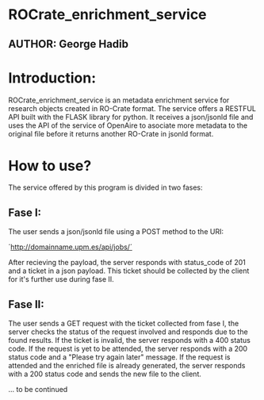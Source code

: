 # ROCrate_enrichment_service
## AUTHOR: George Hadib

# Introduction:
ROCrate_enrichment_service is an metadata enrichment service for research objects created in RO-Crate format. The service offers a RESTFUL API built with the FLASK library for python. It receives a json/jsonld file and uses the API of the service of OpenAire to asociate more metadata to the original file before it returns another RO-Crate in jsonld format.


# How to use?
The service offered by this program is divided in two fases:

## Fase I:
The user sends a json/jsonld file using a POST method to the URI:

´http://domainname.upm.es/api/jobs/´

After recieving the payload, the server responds with status_code of 201 and a ticket in a json payload. This ticket should be collected by the client for it's further use during fase II.


## Fase II:
The user sends a GET request with the ticket collected from fase I, the server checks the status of the request involved and responds due to the found results. If the ticket is invalid, the server responds with a 400 status code. If the request is yet to be attended, the server responds with a 200 status code and a "Please try again later" message. If the request is attended and the enriched file is already generated, the server responds with a 200 status code and sends the new file to the client.

... to be continued

